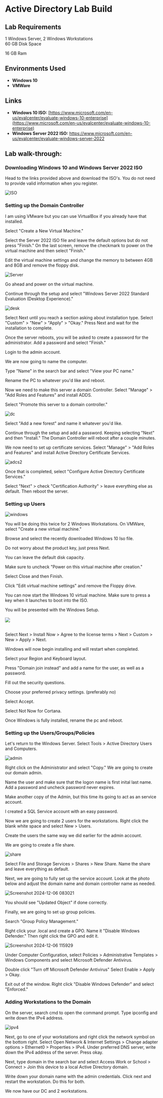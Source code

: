 <h1>Active Directory Lab Build</h1>

<h2>Lab Requirements</h2>
1 Windows Server, 2 Windows Workstations
<br />
60 GB Disk Space

16 GB Ram

<h2>Environments Used </h2>

- <b>Windows 10</b>
- <b>VMWare</b>

<h2>Links</h2>

- <b>Windows 10 ISO:</b> [https://www.microsoft.com/en-us/evalcenter/evaluate-windows-10-enterprise](https://www.microsoft.com/en-us/evalcenter/evaluate-windows-10-enterprise)
- <b>Windows Server 2022 ISO:</b> https://www.microsoft.com/en-us/evalcenter/evaluate-windows-server-2022





<h2>Lab walk-through:</h2>

<p align="center">
<h3> Downloading Windows 10 and Windows Server 2022 ISO </h3> 
  Head to the links provided above and download the ISO's. You do not need to provide valid information when you register. 




![ISO](/AD-Lab-Build/Images/iso.png)

<h3>Setting up the Domain Controller</h3>

I am using VMware but you can use VirtualBox if you already have that installed.

Select "Create a New Virtual Machine."

Select the Server 2022 ISO file and leave the default options but do not press "Finish." On the last screen, remove the checkmark to power on the virtual machine and then select "Finish."

Edit the virtual machine settings and change the memory to between 4GB and 8GB and remove the floppy disk.

![Server](/AD-Lab-Build/Images/server.png)

Go ahead and power on the virtual machine.

Continue through the setup and select "Windows Server 2022 Standard Evaluation (Desktop Experience)."

![desk](/AD-Lab-Build/Images/serverdesk.png)


Select Next until you reach a section asking about installation type. Select "Custom" > "New" > "Apply" > "Okay." Press Next and wait for the installation to complete.

Once the server reboots, you will be asked to create a password for the administrator. Add a password and select "Finish."

Login to the admin account.

We are now going to name the computer.

Type "Name" in the search bar and select "View your PC name."

Rename the PC to whatever you'd like and reboot.

Now we need to make this server a domain Controller. Select "Manage" > "Add Roles and Features" and install ADDS.

Select "Promote this server to a domain controller."

![dc](/AD-Lab-Build/Images/dc.png)

Select "Add a new forest" and name it whatever you'd like.

Continue through the setup and add a password. Keeping selecting "Next" and then "Install." The Domain Controller will reboot after a couple minutes.

We now need to set up certificate services. Select "Manage" > "Add Roles and Features" and install Active Directory Certificate Services.

![adcs2](https://github.com/user-attachments/assets/db3a2155-b202-438c-a42e-4f3e9208ce90)


Once that is completed, select "Configure Active Directory Certificate Services."

Select "Next" > check "Certification Authority" > leave everything else as default. Then reboot the server.

<h3>Setting up Users</h3>

![windows](https://github.com/user-attachments/assets/bdbe9a0e-d9e9-4244-ba7e-400a4eecafb4)

You will be doing this twice for 2 Windows Workstations. On VMWare, select "Create a new virtual machine." </b>

Browse and select the recently downloaded Windows 10 Iso file. </b>

Do not worry about the product key, just press Next. </b>

You can leave the default disk capacity. </b>

Make sure to uncheck "Power on this virtual machine after creation." </b>

Select Close and then Finish.</b>

Click "Edit virtual machine settings" and remove the Floppy drive. </b>

You can now start the Windows 10 virtual machine. Make sure to press a key when it launches to boot into the ISO. </b>

You will be presented with the Windows Setup. </b>
<br />
<br />
<img src="https://i.imgur.com/sHJ01jQ.png"/>
<br />
<br />

Select Next > Install Now > Agree to the license terms > Next > Custom > New > Apply > Next.</b>

Windows will now begin installing and will restart when completed.</b>

Select your Region and Keyboard layout.</b>

Press "Domain join instead" and add a name for the user, as well as a password. </b>

Fill out the security questions. </b> 

Choose your preferred privacy settings. (preferably no) </b> 

Select Accept. </b>

Select Not Now for Cortana. </b>

Once Windows is fully installed, rename the pc and reboot.

<h3>Setting up the Users/Groups/Policies</h3>

Let's return to the Windows Server. Select Tools > Active Directory Users and Computers.

![admin](https://github.com/user-attachments/assets/c99d0d21-a262-4e38-9dc8-c272be0a3e96)

Right click on the Administrator and select "Copy." We are going to create our domain admin.

Name the user and make sure that the logon name is first inital last name. Add a password and uncheck password never expires.

Make another copy of the Admin, but this time its going to act as an service account.

I created a SQL Service account with an easy password.

Now we are going to create 2 users for the workstations. Right click the blank white space and select New > Users.

Create the users the same way we did earlier for the admin account.

We are going to create a file share.

![share](https://github.com/user-attachments/assets/e9b4f595-7514-4959-bce1-27f403dd10d6)

Select File and Storage Services > Shares > New Share. Name the share and leave everything as default.

Next, we are going to fully set up the service account. Look at the photo below and adjust the domain name and domain controller name as needed.

![Screenshot 2024-12-06 083021](https://github.com/user-attachments/assets/8829d7ef-628a-4a2b-aa8b-f7c6947c3600)

You should see "Updated Object" if done correctly.

Finally, we are going to set up group policies.

Search "Group Policy Management."

Right click your .local and create a GPO. Name it "Disable Windows Defender." Then right click the GPO and edit it.

![Screenshot 2024-12-06 115929](https://github.com/user-attachments/assets/b8155566-e9cd-40f0-aff8-2102b6ab582e)

Under Computer Configuration, select Policies > Administrative Templates > Windows Components and select Microsoft Defender Antivirus.

Double click "Turn off Microsoft Defender Antivirus" Select Enable > Apply > Okay.

Exit out of the window. Right click "Disable Windows Defender" and select "Enforced."

<h3>Adding Workstations to the Domain</h3>

On the server, search cmd to open the command prompt. Type ipconfig and write down the IPv4 address.

![ipv4](https://github.com/user-attachments/assets/b946067c-66c1-4ec6-8791-6657de79b303)

Next, go to one of your workstations and right click the network symbol on the bottom right. Select Open Network & Internet Settings > Change adapter options > Ethernet0 > Properties > IPv4. Under preferred DNS server, write down the IPv4 address of the server. Press okay.

Next, type domain in the search bar and select Access Work or School > Connect > Join this device to a local Active Directory domain.

Write down your domain name with the admin credentials. Click next and restart the workstation. Do this for both.

We now have our DC and 2 workstations.
